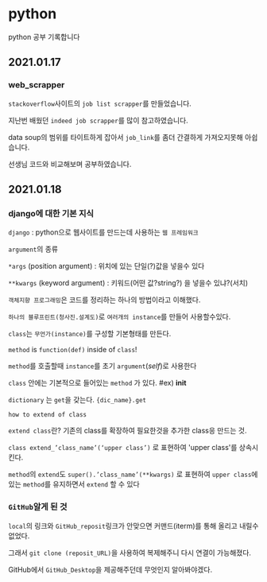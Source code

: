 # python

python 공부 기록합니다

## 2021.01.17

### web_scrapper

`stackoverflow`사이트의 `job list scrapper`를 만들었습니다.

지난번 배웠던 `indeed job scrapper`를 많이 참고하였습니다.

data soup의 범위를 타이트하게 잡아서 `job_link`를 좀더 간결하게 가져오지못해 아쉽습니다.

선생님 코드와 비교해보며 공부하였습니다.



## 2021.01.18

### django에 대한 기본 지식

`django` : python으로 웹사이트를 만드는데 사용하는 `웹 프레임워크`

`argument`의 종류

`*args` (position argument) : 위치에 있는 단일(?)값을 넣을수 있다

`**kwargs` (keyword argument) : 키워드(어떤 값?string?) 을 넣을수 있냐?(서치)

`객체지향 프로그래밍`은 코드를 정리하는 하나의 방법이라고 이해했다.

`하나의 블루프린트(청사진.설계도)`로 `여러개의 instance`를 만들어 사용할수있다.

`class`는 `무언가(instance)`를 구성할 기본형태를 만든다.

`method` is `function(def)` inside of  `class`!

`method`를 호출할때 `instance`를 초기 `argument`(_self_)로 사용한다

`class` 안에는 기본적으로 들어있는 `method` 가 있다. #ex) __init__

`dictionary` 는 `get`을 갖는다. `{dic_name}.get`

`how to extend of class`

`extend class`란? 기존의 class를 확장하여 필요한것을 추가한 class응 만드는 것.

`class extend_’class_name’(‘upper class’)` 로 표현하여 'upper class'를 상속시킨다.

`method`의 `extend`도 `super().’class_name’(**kwargs)` 로 표현하여 `upper class`에 있는 `method`를 유지하면서 `extend` 할 수 있다


### `GitHub`알게 된 것

`local`의 링크와 `GitHub_reposit`링크가 안맞으면 커맨드(iterm)를 통해 올리고 내릴수없었다.

그래서 `git clone (reposit_URL)`을 사용하여 복제해주니 다시 연결이 가능해졌다.

GitHub에서 `GitHub_Desktop`을 제공해주던데 무엇인지 알아봐야겠다.
